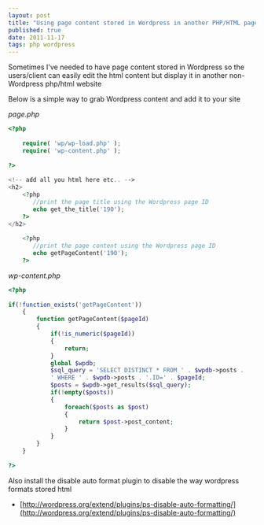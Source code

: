 ```yaml
--- 
layout: post
title: "Using page content stored in Wordpress in another PHP/HTML page : How to"
published: true
date: 2011-11-17
tags: php wordpress
---
```


Sometimes I've needed to have page content stored in Wordpress so the users/client 
can easily edit the html content but display it in another non-Wordpress php/html website

Below is a simple way to grab Wordpress content and add it to your site

_page.php_

``` php
<?php
 
    require( 'wp/wp-load.php' );
    require( 'wp-content.php' );
 
?>
 
<!-- add all you html here etc.. -->
<h2>
    <?php
       //print the page title using the Wordpress page ID
       echo get_the_title('190');
    ?>
</h2>
 
    <?php 
       //print the page content using the Wordpress page ID
       echo getPageContent('190');
    ?>
```

_wp-content.php_

``` php
<?php
 
if(!function_exists('getPageContent'))
    {
        function getPageContent($pageId)
        {
            if(!is_numeric($pageId))
            {
                return;
            }
            global $wpdb;
            $sql_query = 'SELECT DISTINCT * FROM ' . $wpdb->posts .
            ' WHERE ' . $wpdb->posts . '.ID=' . $pageId;
            $posts = $wpdb->get_results($sql_query);
            if(!empty($posts))
            {
                foreach($posts as $post)
                {
                    return $post->post_content;
                }
            }
        }
    }
 
?>
```

Also install the disable auto format plugin to disable the way wordpress formats stored html

* [http://wordpress.org/extend/plugins/ps-disable-auto-formatting/](http://wordpress.org/extend/plugins/ps-disable-auto-formatting/)
